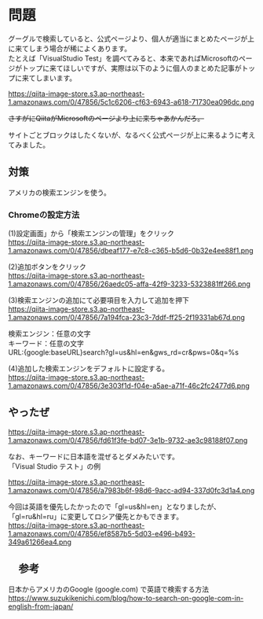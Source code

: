 # 問題  
グーグルで検索していると、公式ページより、個人が適当にまとめたページが上に来てしまう場合が稀によくあります。  
たとえば「VisualStudio Test」を調べてみると、本来であればMicrosoftのページがトップに来てほしいですが、実際は以下のように個人のまとめた記事がトップに来てしまいます。  
  
https://qiita-image-store.s3.ap-northeast-1.amazonaws.com/0/47856/5c1c6206-cf63-6943-a618-71730ea096dc.png  
  
~~さすがにQiitaがMicrosoftのページより上に来ちゃあかんだろ。~~  
  
サイトごとブロックはしたくないが、なるべく公式ページが上に来るように考えてみました。  
  
## 対策  
アメリカの検索エンジンを使う。  
  
  
### Chromeの設定方法  
(1)設定画面」から「検索エンジンの管理」をクリック  
https://qiita-image-store.s3.ap-northeast-1.amazonaws.com/0/47856/dbeaf177-e7c8-c365-b5d6-0b32e4ee88f1.png  
  
(2)追加ボタンをクリック  
https://qiita-image-store.s3.ap-northeast-1.amazonaws.com/0/47856/26aedc05-affa-42f9-3233-5323881ff266.png  
  
  
(3)検索エンジンの追加にて必要項目を入力して追加を押下  
https://qiita-image-store.s3.ap-northeast-1.amazonaws.com/0/47856/7a194fca-23c3-7ddf-ff25-2f19331ab67d.png  
  
検索エンジン：任意の文字  
キーワード：任意の文字  
URL:{google:baseURL}search?gl=us&hl=en&gws_rd=cr&pws=0&q=%s  
  
(4)追加した検索エンジンをデフォルトに設定する。  
https://qiita-image-store.s3.ap-northeast-1.amazonaws.com/0/47856/3e303f1d-f04e-a5ae-a71f-46c2fc2477d6.png  
  
## やったぜ  
https://qiita-image-store.s3.ap-northeast-1.amazonaws.com/0/47856/fd61f3fe-bd07-3e1b-9732-ae3c98188f07.png  
  
なお、キーワードに日本語を混ぜるとダメみたいです。  
「Visual Studio テスト」の例  
  
https://qiita-image-store.s3.ap-northeast-1.amazonaws.com/0/47856/a7983b6f-98d6-9acc-ad94-337d0fc3d1a4.png  
  
今回は英語を優先したかったので「gl=us&hl=en」となりましたが、「gl=ru&hl=ru」に変更してロシア優先とかもできます。  
https://qiita-image-store.s3.ap-northeast-1.amazonaws.com/0/47856/ef8587b5-5d03-e496-b493-349a61266ea4.png  
  
  
## 　参考  
日本からアメリカのGoogle (google.com) で英語で検索する方法  
https://www.suzukikenichi.com/blog/how-to-search-on-google-com-in-english-from-japan/  
